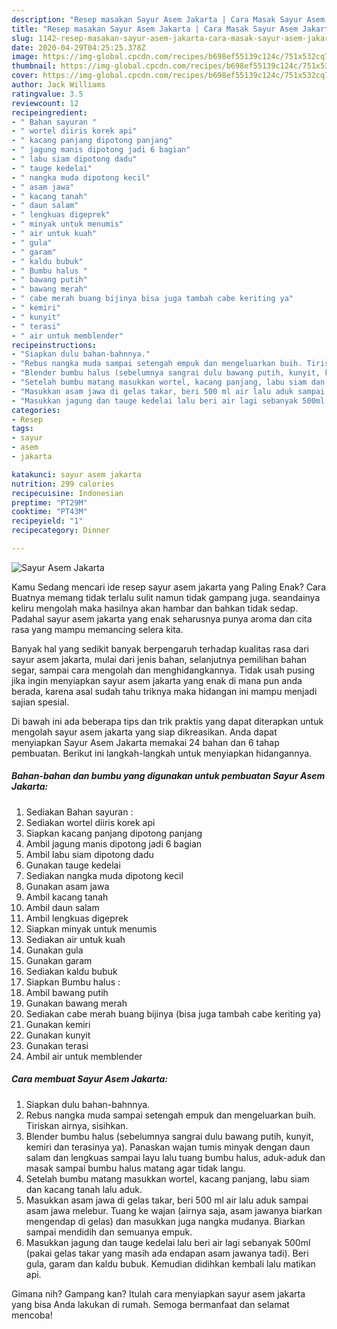 ```yaml
---
description: "Resep masakan Sayur Asem Jakarta | Cara Masak Sayur Asem Jakarta Yang Menggugah Selera"
title: "Resep masakan Sayur Asem Jakarta | Cara Masak Sayur Asem Jakarta Yang Menggugah Selera"
slug: 1142-resep-masakan-sayur-asem-jakarta-cara-masak-sayur-asem-jakarta-yang-menggugah-selera
date: 2020-04-29T04:25:25.378Z
image: https://img-global.cpcdn.com/recipes/b698ef55139c124c/751x532cq70/sayur-asem-jakarta-foto-resep-utama.jpg
thumbnail: https://img-global.cpcdn.com/recipes/b698ef55139c124c/751x532cq70/sayur-asem-jakarta-foto-resep-utama.jpg
cover: https://img-global.cpcdn.com/recipes/b698ef55139c124c/751x532cq70/sayur-asem-jakarta-foto-resep-utama.jpg
author: Jack Williams
ratingvalue: 3.5
reviewcount: 12
recipeingredient:
- " Bahan sayuran "
- " wortel diiris korek api"
- " kacang panjang dipotong panjang"
- " jagung manis dipotong jadi 6 bagian"
- " labu siam dipotong dadu"
- " tauge kedelai"
- " nangka muda dipotong kecil"
- " asam jawa"
- " kacang tanah"
- " daun salam"
- " lengkuas digeprek"
- " minyak untuk menumis"
- " air untuk kuah"
- " gula"
- " garam"
- " kaldu bubuk"
- " Bumbu halus "
- " bawang putih"
- " bawang merah"
- " cabe merah buang bijinya bisa juga tambah cabe keriting ya"
- " kemiri"
- " kunyit"
- " terasi"
- " air untuk memblender"
recipeinstructions:
- "Siapkan dulu bahan-bahnnya."
- "Rebus nangka muda sampai setengah empuk dan mengeluarkan buih. Tiriskan airnya, sisihkan."
- "Blender bumbu halus (sebelumnya sangrai dulu bawang putih, kunyit, kemiri dan terasinya ya). Panaskan wajan tumis minyak dengan daun salam dan lengkuas sampai layu lalu tuang bumbu halus, aduk-aduk dan masak sampai bumbu halus matang agar tidak langu."
- "Setelah bumbu matang masukkan wortel, kacang panjang, labu siam dan kacang tanah lalu aduk."
- "Masukkan asam jawa di gelas takar, beri 500 ml air lalu aduk sampai asam jawa melebur. Tuang ke wajan (airnya saja, asam jawanya biarkan mengendap di gelas) dan masukkan juga nangka mudanya. Biarkan sampai mendidih dan semuanya empuk."
- "Masukkan jagung dan tauge kedelai lalu beri air lagi sebanyak 500ml (pakai gelas takar yang masih ada endapan asam jawanya tadi). Beri gula, garam dan kaldu bubuk. Kemudian didihkan kembali lalu matikan api."
categories:
- Resep
tags:
- sayur
- asem
- jakarta

katakunci: sayur asem jakarta 
nutrition: 299 calories
recipecuisine: Indonesian
preptime: "PT29M"
cooktime: "PT43M"
recipeyield: "1"
recipecategory: Dinner

---
```



![Sayur Asem Jakarta](https://img-global.cpcdn.com/recipes/b698ef55139c124c/751x532cq70/sayur-asem-jakarta-foto-resep-utama.jpg)

Kamu Sedang mencari ide resep sayur asem jakarta yang Paling Enak? Cara Buatnya memang tidak terlalu sulit namun tidak gampang juga. seandainya keliru mengolah maka hasilnya akan hambar dan bahkan tidak sedap. Padahal sayur asem jakarta yang enak seharusnya punya aroma dan cita rasa yang mampu memancing selera kita.

Banyak hal yang sedikit banyak berpengaruh terhadap kualitas rasa dari sayur asem jakarta, mulai dari jenis bahan, selanjutnya pemilihan bahan segar, sampai cara mengolah dan menghidangkannya. Tidak usah pusing jika ingin menyiapkan sayur asem jakarta yang enak di mana pun anda berada, karena asal sudah tahu triknya maka hidangan ini mampu menjadi sajian spesial.




Di bawah ini ada beberapa tips dan trik praktis yang dapat diterapkan untuk mengolah sayur asem jakarta yang siap dikreasikan. Anda dapat menyiapkan Sayur Asem Jakarta memakai 24 bahan dan 6 tahap pembuatan. Berikut ini langkah-langkah untuk menyiapkan hidangannya.

<!--inarticleads1-->

##### Bahan-bahan dan bumbu yang digunakan untuk pembuatan Sayur Asem Jakarta:

1. Sediakan  Bahan sayuran :
1. Sediakan  wortel diiris korek api
1. Siapkan  kacang panjang dipotong panjang
1. Ambil  jagung manis dipotong jadi 6 bagian
1. Ambil  labu siam dipotong dadu
1. Gunakan  tauge kedelai
1. Sediakan  nangka muda dipotong kecil
1. Gunakan  asam jawa
1. Ambil  kacang tanah
1. Ambil  daun salam
1. Ambil  lengkuas digeprek
1. Siapkan  minyak untuk menumis
1. Sediakan  air untuk kuah
1. Gunakan  gula
1. Gunakan  garam
1. Sediakan  kaldu bubuk
1. Siapkan  Bumbu halus :
1. Ambil  bawang putih
1. Gunakan  bawang merah
1. Sediakan  cabe merah buang bijinya (bisa juga tambah cabe keriting ya)
1. Gunakan  kemiri
1. Gunakan  kunyit
1. Gunakan  terasi
1. Ambil  air untuk memblender




<!--inarticleads2-->

##### Cara membuat Sayur Asem Jakarta:

1. Siapkan dulu bahan-bahnnya.
1. Rebus nangka muda sampai setengah empuk dan mengeluarkan buih. Tiriskan airnya, sisihkan.
1. Blender bumbu halus (sebelumnya sangrai dulu bawang putih, kunyit, kemiri dan terasinya ya). Panaskan wajan tumis minyak dengan daun salam dan lengkuas sampai layu lalu tuang bumbu halus, aduk-aduk dan masak sampai bumbu halus matang agar tidak langu.
1. Setelah bumbu matang masukkan wortel, kacang panjang, labu siam dan kacang tanah lalu aduk.
1. Masukkan asam jawa di gelas takar, beri 500 ml air lalu aduk sampai asam jawa melebur. Tuang ke wajan (airnya saja, asam jawanya biarkan mengendap di gelas) dan masukkan juga nangka mudanya. Biarkan sampai mendidih dan semuanya empuk.
1. Masukkan jagung dan tauge kedelai lalu beri air lagi sebanyak 500ml (pakai gelas takar yang masih ada endapan asam jawanya tadi). Beri gula, garam dan kaldu bubuk. Kemudian didihkan kembali lalu matikan api.




Gimana nih? Gampang kan? Itulah cara menyiapkan sayur asem jakarta yang bisa Anda lakukan di rumah. Semoga bermanfaat dan selamat mencoba!
